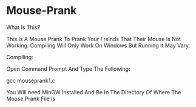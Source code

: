 # Mouse-Prank

What Is This?

This Is A Mouse Prank To Prank Your Freinds That Their Mouse Is Not Working. Compiling Will Only Work On Windows But Running It May Vary.

Compiling:

Open Command Prompt And Type The Following:

gcc mouseprank1.c

You Will need MinGW Installed And Be In The Directory Of Where The Mouse Prank File Is

